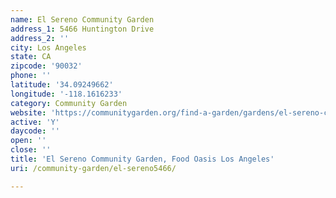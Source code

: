 ```yaml
---
name: El Sereno Community Garden
address_1: 5466 Huntington Drive
address_2: ''
city: Los Angeles
state: CA
zipcode: '90032'
phone: ''
latitude: '34.09249662'
longitude: '-118.1616233'
category: Community Garden
website: 'https://communitygarden.org/find-a-garden/gardens/el-sereno-community-garden/'
active: 'Y'
daycode: ''
open: ''
close: ''
title: 'El Sereno Community Garden, Food Oasis Los Angeles'
uri: /community-garden/el-sereno5466/

---
```

